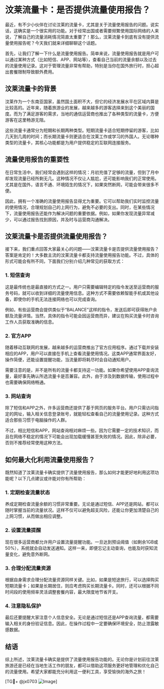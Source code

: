# 汶莱流量卡：是否提供流量使用报告？

最近，有不少小伙伴在讨论汶莱的流量卡，尤其是关于流量使用报告的问题。说实话，这确实是一个很实用的功能。对于经常出国或者需要频繁使用国际网络的人来说，了解自己的流量消耗情况简直太重要了！那么，汶莱流量卡到底有没有提供流量使用报告呢？今天我们就来详细聊聊这个话题。

首先，让我们了解一下什么是流量使用报告。简单来说，流量使用报告就是用户可以通过某种方式（比如短信、APP、网站等），查看自己当前的流量余额以及过去的流量使用记录。这对于管理流量非常有帮助，特别是当你在国外旅行时，担心超出套餐限制导致额外费用。

## 汶莱流量卡的背景

汶莱作为一个东南亚国家，虽然国土面积不大，但它的经济发展水平在区域内算是比较高的。近年来，随着旅游业的发展，越来越多的游客选择来到这个美丽的国度。而为了满足游客的需求，当地的通信运营商也推出了各种类型的流量卡，方便游客在这里畅游无阻。

这些流量卡通常分为短期和长期两种类型。短期流量卡适合短期停留的游客，比如几天到几周的时间；而长期流量卡则更适合在汶莱工作或学习的外国人。无论哪种类型的流量卡，其核心功能都是为用户提供稳定的互联网连接服务。

## 流量使用报告的重要性

在日常生活中，我们经常会遇到这样的情况：月初充值了足够的流量，但到了月中却发现流量已经所剩无几。这种情况不仅让人尴尬，还可能影响我们的正常使用。尤其是在国外，语言不通、环境陌生的情况下，如果突然断网，可能会带来很多不便。

因此，拥有一个准确的流量使用报告显得尤为重要。它可以帮助我们实时监控流量的使用情况，合理规划自己的上网行为，避免不必要的支出。同时，在某些情况下，流量使用报告还能作为解决问题的重要依据。例如，如果你发现流量异常减少，可以通过报告找到原因，并及时与运营商沟通解决。

## 汶莱流量卡是否提供流量使用报告？

接下来，我们重点回答大家最关心的问题——汶莱流量卡是否提供流量使用报告？答案是肯定的！大多数主流的汶莱流量卡都支持流量使用报告功能。不过，具体的形式可能会有所不同，下面我们分别介绍几种常见的获取方式：

### 1. 短信查询

这是最传统也是最直接的方式之一。用户只需要编辑特定的指令发送至运营商的服务号码，就可以收到详细的流量使用信息。这种方式不需要依赖智能手机或其他设备，即使你的手机无法连接网络也可以完成查询。

例如，有些运营商会提供类似于“BALANCE”这样的指令，发送后即可获得账户余额及流量详情。当然，具体的指令可能会因运营商而异，建议在购买流量卡时咨询工作人员获取准确的信息。

### 2. 官方APP

随着移动互联网的发展，越来越多的运营商推出了官方应用程序。通过下载并安装相应的APP，用户可以直接在手机上查看流量使用情况。这类APP通常界面友好，操作简便，还能设置提醒功能，当流量即将耗尽时会自动通知用户。

需要注意的是，并不是所有的流量卡都支持这一功能。如果你希望使用APP查询流量，最好事先确认所选流量卡是否兼容。此外，由于涉及到数据传输，使用过程中也需要确保网络畅通。

### 3. 网站查询

除了短信和APP之外，许多运营商还提供了基于网页的服务平台。用户只需访问指定的网址，输入相关信息登录账号，就能轻松查看自己的流量使用记录。这种方式适合那些习惯于电脑操作的人群。

不过，相比短信和APP，网站查询相对麻烦一些。因为它需要一定的技术知识，而且在网络不稳定的情况下可能会出现加载缓慢甚至失败的情况。因此，除非必要，否则不推荐经常使用这种方法。

## 如何最大化利用流量使用报告？

既然知道了汶莱流量卡确实提供了流量使用报告，那么如何才能更好地利用这项功能呢？以下几点建议或许能对你有所帮助：

### 1. 定期检查流量状态

养成定期检查流量余额的习惯非常重要。无论是通过短信、APP还是网站，都可以随时掌握当前的流量状况。这样不仅可以避免超支风险，还能让你更加清楚自己的上网习惯，从而做出相应调整。

### 2. 设置流量提醒

现在很多运营商都允许用户设置流量提醒功能。一旦达到预设阈值（如剩余1GB或50%），系统就会自动发送通知。这样一来，即便忘记主动查询，也能及时获知流量变化，避免意外断网。

### 3. 合理分配流量资源

根据自身需求合理分配流量资源同样关键。比如，如果是短途旅行，可以选择购买短期流量卡；如果是长期居住，则应考虑购买长期流量卡。同时，还可以根据不同时间段的使用频率灵活调整套餐内容，最大限度地节省开支。

### 4. 注意隐私保护

最后还要提醒大家注意个人信息安全。无论是通过短信还是APP查询流量，都需要输入相关的身份验证信息。因此，在操作过程中一定要确保环境安全，防止泄露敏感数据。

## 结语

综上所述，汶莱流量卡确实是提供了流量使用报告功能的。无论你是计划前往汶莱旅游还是已经在当地生活工作的朋友，都可以借助这项服务更好地管理和优化自己的流量使用。希望大家都能充分利用这一便利工具，享受愉快的海外之旅！

[TG💪+ @jx0703 ![Image](https://github.com/user-attachments/assets/dbca1d08-cadb-493c-b0ec-ad6f7a83f270)]